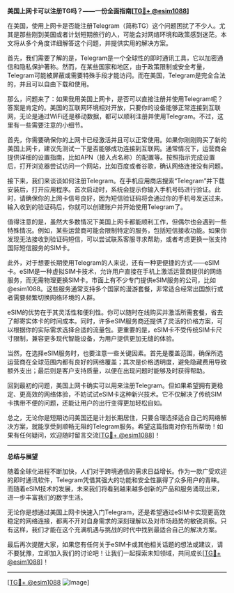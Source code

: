 **美国上网卡可以注册TG吗？——一份全面指南[[TG💪+ @esim1088](https://t.me/s/esim1088)]**

在美国，使用上网卡是否能注册Telegram（简称TG）这个问题困扰了不少人。尤其是那些刚到美国或者计划短期旅行的人，可能会对网络环境和政策感到迷茫。本文将从多个角度详细解答这个问题，并提供实用的解决方案。

首先，我们需要了解的是，Telegram是一个全球性的即时通讯工具，它以加密通信和隐私保护著称。然而，在某些国家和地区，由于政策限制或安全考量，Telegram可能被屏蔽或需要特殊手段才能访问。而在美国，Telegram是完全合法的，并且可以自由下载和使用。

那么，问题来了：如果我用美国上网卡，是否可以直接注册并使用Telegram呢？答案是肯定的。美国的互联网环境相对开放，只要你的设备能够正常连接到互联网，无论是通过WiFi还是移动数据，都可以顺利注册并使用Telegram。不过，这里有一些需要注意的小细节。

首先，你需要确保你的上网卡已经激活并且可以正常使用。如果你刚刚购买了新的美国上网卡，建议先测试一下是否能够成功连接到互联网。通常情况下，运营商会提供详细的设置指南，比如APN（接入点名称）的配置等。按照指示完成设置后，打开浏览器尝试访问一个网站，比如百度或者谷歌，确认网络连接没有问题。

接下来，我们来谈谈如何注册Telegram。在手机应用商店搜索“Telegram”并下载安装后，打开应用程序。首次启动时，系统会提示你输入手机号码进行验证。此时，请确保你的上网卡信号良好，因为短信验证码将会通过你的手机号发送过来。输入收到的验证码后，你就可以创建账户并开始使用Telegram了。

值得注意的是，虽然大多数情况下美国上网卡都能顺利工作，但偶尔也会遇到一些特殊情况。例如，某些运营商可能会限制特定的服务，包括短信接收功能。如果你发现无法接收到验证码短信，可以尝试联系客服寻求帮助，或者考虑更换一张支持国际短信服务的SIM卡。

此外，对于想要长期使用Telegram的人来说，还有一种更便捷的方式——eSIM卡。eSIM是一种虚拟SIM卡技术，允许用户直接在手机上激活运营商提供的网络服务，而无需物理更换SIM卡。市面上有不少专门提供eSIM服务的公司，比如@esim1088。这些服务通常支持多个国家的漫游套餐，非常适合经常出国旅行或者需要频繁切换网络环境的人群。

eSIM的优势在于其灵活性和便利性。你可以随时在线购买并激活所需套餐，省去了邮寄实体卡的时间成本。同时，许多eSIM服务商还提供了灵活的价格方案，可以根据你的实际需求选择合适的流量包。更重要的是，eSIM卡不受传统SIM卡尺寸限制，兼容更多现代智能设备，为用户提供更加无缝的体验。

当然，在选择eSIM服务时，也要注意一些关键因素。首先是覆盖范围，确保所选运营商在全球范围内都有良好的网络覆盖；其次是价格透明度，避免隐藏费用导致额外支出；最后则是客户支持质量，以便在出现问题时能够及时获得帮助。

回到最初的问题，美国上网卡确实可以用来注册Telegram。但如果希望拥有更稳定、更高效的网络体验，不妨试试eSIM卡这种新兴技术。它不仅解决了传统SIM卡携带不便的问题，还能让用户的出行变得更加轻松自如。

总之，无论你是短期访问美国还是计划长期居住，只要合理选择适合自己的网络解决方案，就能享受到顺畅无阻的Telegram服务。希望这篇指南对你有所帮助！如果有任何疑问，欢迎随时留言交流[[TG💪+ @esim1088](https://t.me/s/esim1088)]！

---

**总结与展望**

随着全球化进程不断加快，人们对于跨境通信的需求日益增长。作为一款广受欢迎的即时通讯软件，Telegram凭借其强大的功能和安全性赢得了众多用户的青睐。而随着eSIM技术的发展，未来我们将看到越来越多创新的产品和服务涌现出来，进一步丰富我们的数字生活。

无论你是想通过美国上网卡快速入门Telegram，还是希望通过eSIM卡实现更高效稳定的网络连接，都离不开对自身需求的深刻理解以及对市场趋势的敏锐洞察。只有这样，我们才能在这个充满机遇与挑战的时代中找到最适合自己的解决方案。

最后再次提醒大家，如果您有任何关于eSIM卡或其他相关话题的想法或建议，请不要犹豫，立即加入我们的讨论吧！让我们一起探索未知领域，共同成长[[TG💪+ @esim1088](https://t.me/s/esim1088)]！

---

[[TG💪+ @esim1088](https://t.me/s/esim1088) ![Image](https://i.postimg.cc/4NQfJmqS/Snipaste-2025-05-13-00-14-12.png)]